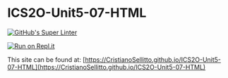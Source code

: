 # ICS2O-Unit5-07-HTML

[![GitHub's Super Linter](https://github.com/CristianoSellitto/ICS2O-Unit5-07-HTML/workflows/GitHub's%20Super%20Linter/badge.svg)](https://github.com/CristianoSellitto/ICS2O-Unit5-07-HTML/actions)

[![Run on Repl.it](https://repl.it/badge/github/CristianoSellitto/ICS2O-Unit5-07-HTML)](https://repl.it/github/CristianoSellitto/ICS2O-Unit5-07-HTML)

This site can be found at: [https://CristianoSellitto.github.io/ICS2O-Unit5-07-HTML](https://CristianoSellitto.github.io/ICS2O-Unit5-07-HTML)
